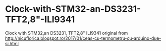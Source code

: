 # Clock-with-STM32-an-DS3231-TFT2,8"-ILI9341
Clock with STM32,an DS3231, TFT2,8" ILI9341
original from http://nicuflorica.blogspot.ro/2017/01/ceas-cu-termometru-cu-arduino-due-si.html
